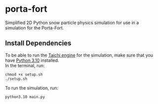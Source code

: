 # porta-fort
Simplified 2D Python snow particle physics simulation for use in a simulation for the Porta-Fort.  

## Install Dependencies
To be able to run the [Taichi engine](https://pypi.org/project/taichi/) for the simulation, make sure that you have [Python 3.10](https://www.python.org/downloads/release/python-31016/) installed.  
In the terminal, run:  
```
chmod +x setup.sh
./setup.sh
```
To run the simulation, run:  
```
python3.10 main.py
```
